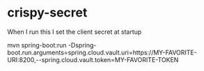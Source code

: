 # crispy-secret


When I run this I set the client secret at startup


mvn spring-boot:run -Dspring-boot.run.arguments=spring.cloud.vault.uri=https://MY-FAVORITE-URI:8200,--spring.cloud.vault.token=MY-FAVORITE-TOKEN
